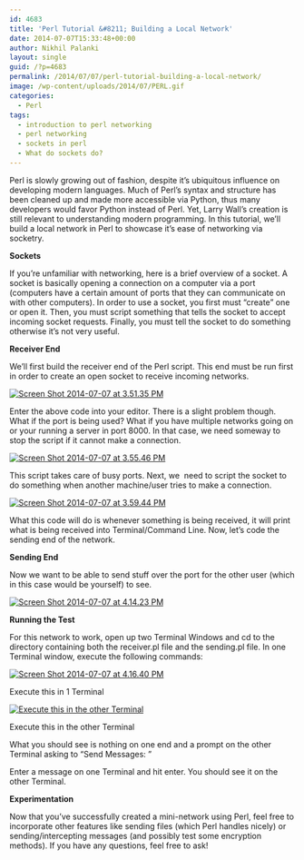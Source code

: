 ```yaml
---
id: 4683
title: 'Perl Tutorial &#8211; Building a Local Network'
date: 2014-07-07T15:33:48+00:00
author: Nikhil Palanki
layout: single
guid: /?p=4683
permalink: /2014/07/07/perl-tutorial-building-a-local-network/
image: /wp-content/uploads/2014/07/PERL.gif
categories:
  - Perl
tags:
  - introduction to perl networking
  - perl networking
  - sockets in perl
  - What do sockets do?
---
```

Perl is slowly growing out of fashion, despite it&#8217;s ubiquitous influence on developing modern languages. Much of Perl&#8217;s syntax and structure has been cleaned up and made more accessible via Python, thus many developers would favor Python instead of Perl. Yet, Larry Wall&#8217;s creation is still relevant to understanding modern programming. In this tutorial, we&#8217;ll build a local network in Perl to showcase it&#8217;s ease of networking via socketry.

**Sockets**

If you&#8217;re unfamiliar with networking, here is a brief overview of a socket. A socket is basically opening a connection on a computer via a port (computers have a certain amount of ports that they can communicate on with other computers). In order to use a socket, you first must &#8220;create&#8221; one or open it. Then, you must script something that tells the socket to accept incoming socket requests. Finally, you must tell the socket to do something otherwise it&#8217;s not very useful.

**Receiver End**

We&#8217;ll first build the receiver end of the Perl script. This end must be run first in order to create an open socket to receive incoming networks.

[<img class="aligncenter size-full wp-image-4684" src="/wp-content/uploads/2014/07/Screen-Shot-2014-07-07-at-3.51.35-PM.png" alt="Screen Shot 2014-07-07 at 3.51.35 PM" width="680" height="240" srcset="/wp-content/uploads/2014/07/Screen-Shot-2014-07-07-at-3.51.35-PM.png 680w, /wp-content/uploads/2014/07/Screen-Shot-2014-07-07-at-3.51.35-PM-300x105.png 300w, /wp-content/uploads/2014/07/Screen-Shot-2014-07-07-at-3.51.35-PM-180x63.png 180w, /wp-content/uploads/2014/07/Screen-Shot-2014-07-07-at-3.51.35-PM-360x127.png 360w" sizes="(max-width: 680px) 100vw, 680px" />](/wp-content/uploads/2014/07/Screen-Shot-2014-07-07-at-3.51.35-PM.png)

Enter the above code into your editor. There is a slight problem though. What if the port is being used? What if you have multiple networks going on or your running a server in port 8000. In that case, we need someway to stop the script if it cannot make a connection.

[<img class="aligncenter size-full wp-image-4685" src="/wp-content/uploads/2014/07/Screen-Shot-2014-07-07-at-3.55.46-PM.png" alt="Screen Shot 2014-07-07 at 3.55.46 PM" width="680" height="23" srcset="/wp-content/uploads/2014/07/Screen-Shot-2014-07-07-at-3.55.46-PM.png 680w, /wp-content/uploads/2014/07/Screen-Shot-2014-07-07-at-3.55.46-PM-300x10.png 300w, /wp-content/uploads/2014/07/Screen-Shot-2014-07-07-at-3.55.46-PM-180x6.png 180w, /wp-content/uploads/2014/07/Screen-Shot-2014-07-07-at-3.55.46-PM-360x12.png 360w" sizes="(max-width: 680px) 100vw, 680px" />](/wp-content/uploads/2014/07/Screen-Shot-2014-07-07-at-3.55.46-PM.png)

This script takes care of busy ports. Next, we  need to script the socket to do something when another machine/user tries to make a connection.

[<img class="aligncenter size-full wp-image-4686" src="/wp-content/uploads/2014/07/Screen-Shot-2014-07-07-at-3.59.44-PM.png" alt="Screen Shot 2014-07-07 at 3.59.44 PM" width="680" height="89" srcset="/wp-content/uploads/2014/07/Screen-Shot-2014-07-07-at-3.59.44-PM.png 680w, /wp-content/uploads/2014/07/Screen-Shot-2014-07-07-at-3.59.44-PM-300x39.png 300w, /wp-content/uploads/2014/07/Screen-Shot-2014-07-07-at-3.59.44-PM-180x23.png 180w, /wp-content/uploads/2014/07/Screen-Shot-2014-07-07-at-3.59.44-PM-360x47.png 360w" sizes="(max-width: 680px) 100vw, 680px" />](/wp-content/uploads/2014/07/Screen-Shot-2014-07-07-at-3.59.44-PM.png)

What this code will do is whenever something is being received, it will print what is being received into Terminal/Command Line. Now, let&#8217;s code the sending end of the network.

**Sending End**

Now we want to be able to send stuff over the port for the other user (which in this case would be yourself) to see.

[<img class="aligncenter size-full wp-image-4687" src="/wp-content/uploads/2014/07/Screen-Shot-2014-07-07-at-4.14.23-PM.png" alt="Screen Shot 2014-07-07 at 4.14.23 PM" width="680" height="374" srcset="/wp-content/uploads/2014/07/Screen-Shot-2014-07-07-at-4.14.23-PM.png 680w, /wp-content/uploads/2014/07/Screen-Shot-2014-07-07-at-4.14.23-PM-300x165.png 300w, /wp-content/uploads/2014/07/Screen-Shot-2014-07-07-at-4.14.23-PM-180x99.png 180w, /wp-content/uploads/2014/07/Screen-Shot-2014-07-07-at-4.14.23-PM-360x198.png 360w" sizes="(max-width: 680px) 100vw, 680px" />](/wp-content/uploads/2014/07/Screen-Shot-2014-07-07-at-4.14.23-PM.png)

**Running the Test**

For this network to work, open up two Terminal Windows and cd to the directory containing both the receiver.pl file and the sending.pl file. In one Terminal window, execute the following commands:

<div id="attachment_4689" style="max-width: 310px" class="wp-caption aligncenter">
  <a href="/wp-content/uploads/2014/07/Screen-Shot-2014-07-07-at-4.16.40-PM.png"><img class="wp-image-4689 size-full" src="/wp-content/uploads/2014/07/Screen-Shot-2014-07-07-at-4.16.40-PM.png" alt="Screen Shot 2014-07-07 at 4.16.40 PM" width="300" height="17" srcset="/wp-content/uploads/2014/07/Screen-Shot-2014-07-07-at-4.16.40-PM.png 300w, /wp-content/uploads/2014/07/Screen-Shot-2014-07-07-at-4.16.40-PM-180x10.png 180w" sizes="(max-width: 300px) 100vw, 300px" /></a>
  
  <p class="wp-caption-text">
    Execute this in 1 Terminal
  </p>
</div>

<div id="attachment_4688" style="max-width: 310px" class="wp-caption aligncenter">
  <a href="/wp-content/uploads/2014/07/Screen-Shot-2014-07-07-at-4.17.13-PM.png"><img class="size-full wp-image-4688" src="/wp-content/uploads/2014/07/Screen-Shot-2014-07-07-at-4.17.13-PM.png" alt="Execute this in the other Terminal" width="300" height="15" srcset="/wp-content/uploads/2014/07/Screen-Shot-2014-07-07-at-4.17.13-PM.png 300w, /wp-content/uploads/2014/07/Screen-Shot-2014-07-07-at-4.17.13-PM-180x9.png 180w" sizes="(max-width: 300px) 100vw, 300px" /></a>
  
  <p class="wp-caption-text">
    Execute this in the other Terminal
  </p>
</div>

What you should see is nothing on one end and a prompt on the other Terminal asking to &#8220;Send Messages: &#8221;

Enter a message on one Terminal and hit enter. You should see it on the other Terminal.

**Experimentation**

Now that you&#8217;ve successfully created a mini-network using Perl, feel free to incorporate other features like sending files (which Perl handles nicely) or sending/intercepting messages (and possibly test some encryption methods). If you have any questions, feel free to ask!

&nbsp;

&nbsp;
